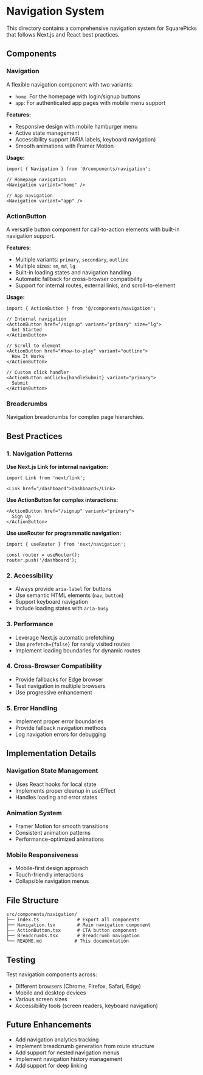 # Navigation System

This directory contains a comprehensive navigation system for SquarePicks that follows Next.js and React best practices.

## Components

### Navigation
A flexible navigation component with two variants:
- `home`: For the homepage with login/signup buttons
- `app`: For authenticated app pages with mobile menu support

**Features:**
- Responsive design with mobile hamburger menu
- Active state management
- Accessibility support (ARIA labels, keyboard navigation)
- Smooth animations with Framer Motion

**Usage:**
```tsx
import { Navigation } from '@/components/navigation';

// Homepage navigation
<Navigation variant="home" />

// App navigation
<Navigation variant="app" />
```

### ActionButton
A versatile button component for call-to-action elements with built-in navigation support.

**Features:**
- Multiple variants: `primary`, `secondary`, `outline`
- Multiple sizes: `sm`, `md`, `lg`
- Built-in loading states and navigation handling
- Automatic fallback for cross-browser compatibility
- Support for internal routes, external links, and scroll-to-element

**Usage:**
```tsx
import { ActionButton } from '@/components/navigation';

// Internal navigation
<ActionButton href="/signup" variant="primary" size="lg">
  Get Started
</ActionButton>

// Scroll to element
<ActionButton href="#how-to-play" variant="outline">
  How It Works
</ActionButton>

// Custom click handler
<ActionButton onClick={handleSubmit} variant="primary">
  Submit
</ActionButton>
```

### Breadcrumbs
Navigation breadcrumbs for complex page hierarchies.

## Best Practices

### 1. Navigation Patterns

**Use Next.js Link for internal navigation:**
```tsx
import Link from 'next/link';

<Link href="/dashboard">Dashboard</Link>
```

**Use ActionButton for complex interactions:**
```tsx
<ActionButton href="/signup" variant="primary">
  Sign Up
</ActionButton>
```

**Use useRouter for programmatic navigation:**
```tsx
import { useRouter } from 'next/navigation';

const router = useRouter();
router.push('/dashboard');
```

### 2. Accessibility

- Always provide `aria-label` for buttons
- Use semantic HTML elements (`nav`, `button`)
- Support keyboard navigation
- Include loading states with `aria-busy`

### 3. Performance

- Leverage Next.js automatic prefetching
- Use `prefetch={false}` for rarely visited routes
- Implement loading boundaries for dynamic routes

### 4. Cross-Browser Compatibility

- Provide fallbacks for Edge browser
- Test navigation in multiple browsers
- Use progressive enhancement

### 5. Error Handling

- Implement proper error boundaries
- Provide fallback navigation methods
- Log navigation errors for debugging

## Implementation Details

### Navigation State Management
- Uses React hooks for local state
- Implements proper cleanup in useEffect
- Handles loading and error states

### Animation System
- Framer Motion for smooth transitions
- Consistent animation patterns
- Performance-optimized animations

### Mobile Responsiveness
- Mobile-first design approach
- Touch-friendly interactions
- Collapsible navigation menus

## File Structure

```
src/components/navigation/
├── index.ts              # Export all components
├── Navigation.tsx        # Main navigation component
├── ActionButton.tsx      # CTA button component
├── Breadcrumbs.tsx       # Breadcrumb navigation
└── README.md            # This documentation
```

## Testing

Test navigation components across:
- Different browsers (Chrome, Firefox, Safari, Edge)
- Mobile and desktop devices
- Various screen sizes
- Accessibility tools (screen readers, keyboard navigation)

## Future Enhancements

- Add navigation analytics tracking
- Implement breadcrumb generation from route structure
- Add support for nested navigation menus
- Implement navigation history management
- Add support for deep linking

